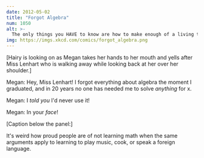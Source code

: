 ```yaml
---
date: 2012-05-02
title: "Forgot Algebra"
num: 1050
alt: >-
  The only things you HAVE to know are how to make enough of a living to stay alive and how to get your taxes done. All the fun parts of life are optional.
img: https://imgs.xkcd.com/comics/forgot_algebra.png
---
```

[Hairy is looking on as Megan takes her hands to her mouth and yells after Miss Lenhart who is walking away while looking back at her over her shoulder.]

Megan: Hey, Miss Lenhart! I forgot everything about algebra the moment I graduated, and in 20 years no one has needed me to solve *anything* for x.

Megan: I *told you* I'd never use it!

Megan: In your *face*!

[Caption below the panel:]

It's weird how proud people are of not learning math when the same arguments apply to learning to play music, cook, or speak a foreign language.